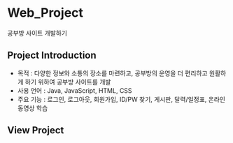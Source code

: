 # Web_Project
공부방 사이트 개발하기

## Project Introduction
- 목적 : 다양한 정보와 소통의 장소를 마련하고, 공부방의 운영을 더 편리하고 원활하게 하기 위하여 공부방 사이트를 개발
- 사용 언어 : Java, JavaScript, HTML, CSS
- 주요 기능 : 로그인, 로그아웃, 회원가입, ID/PW 찾기, 게시판, 달력/일정표, 온라인 동영상 학습

## View Project
